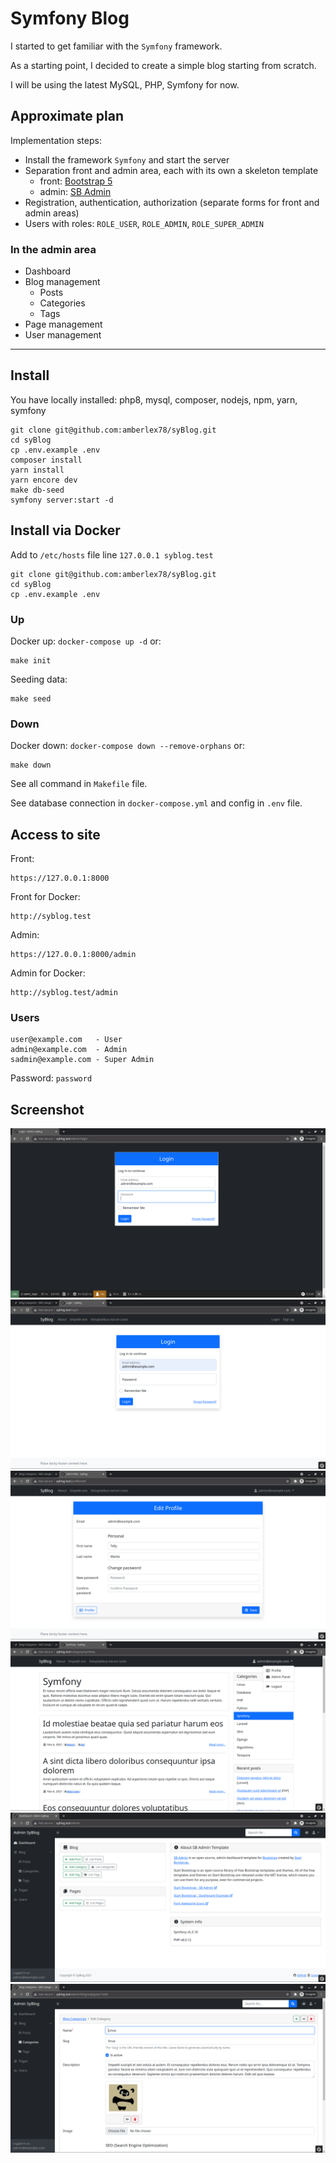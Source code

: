 # Symfony Blog

I started to get familiar with the `Symfony` framework.

As a starting point, I decided to create a simple blog starting from scratch.

I will be using the latest MySQL, PHP, Symfony for now.

## Approximate plan

Implementation steps:
- Install the framework `Symfony` and start the server
- Separation front and admin area, each with its own a skeleton template
  - front: [Bootstrap 5](https://getbootstrap.com)
  - admin: [SB Admin](https://startbootstrap.com/template/sb-admin)
- Registration, authentication, authorization (separate forms for front and admin areas)
- Users with roles: `ROLE_USER`, `ROLE_ADMIN`, `ROLE_SUPER_ADMIN`

### In the admin area
- Dashboard
- Blog management
  - Posts
  - Categories
  - Tags
- Page management
- User management

---

## Install

You have locally installed: php8, mysql, composer, nodejs, npm, yarn, symfony
```
git clone git@github.com:amberlex78/syBlog.git
cd syBlog
cp .env.example .env
composer install
yarn install
yarn encore dev
make db-seed
symfony server:start -d
```

## Install via Docker

Add to `/etc/hosts` file line `127.0.0.1 syblog.test`

```
git clone git@github.com:amberlex78/syBlog.git
cd syBlog
cp .env.example .env
```

### Up
Docker up: `docker-compose up -d` or:
```
make init
```

Seeding data:
```
make seed
```

### Down
Docker down: `docker-compose down --remove-orphans` or:
```
make down
```
See all command in `Makefile` file.

See database connection in `docker-compose.yml` and config in `.env` file.

## Access to site

Front:
```
https://127.0.0.1:8000
```
Front for Docker:
```
http://syblog.test
```

Admin:
```
https://127.0.0.1:8000/admin
```
Admin for Docker:
```
http://syblog.test/admin
```

### Users
```
user@example.com   - User
admin@example.com  - Admin
sadmin@example.com - Super Admin
```
Password: `password`

## Screenshot

![](./public/screenshot/login-admin.png)
![](./public/screenshot/login-front.png)
![](./public/screenshot/profile-front.png)
![](./public/screenshot/category-front.png)
![](./public/screenshot/dashboard-admin.png)
![](./public/screenshot/category-admin.png)